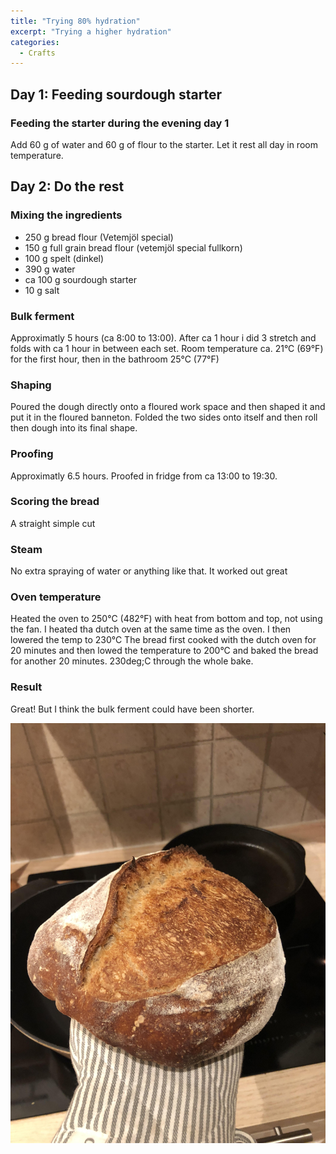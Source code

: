 ```yaml
---
title: "Trying 80% hydration"
excerpt: "Trying a higher hydration"
categories:
  - Crafts
---
```


## Day 1: Feeding sourdough starter
### Feeding the starter during the evening day 1
Add 60 g of water and 60 g of flour to the starter. Let it rest all day in room temperature.

## Day 2: Do the rest
### Mixing the ingredients
- 250 g bread flour (Vetemjöl special)
- 150 g full grain bread flour (vetemjöl special fullkorn)
- 100 g spelt (dinkel)
- 390 g water 
- ca 100 g sourdough starter
- 10 g salt

### Bulk ferment
Approximatly 5 hours (ca 8:00 to 13:00). After ca 1 hour i did 3 stretch and folds with ca 1 hour in between each set.
Room temperature ca. 21&deg;C (69&deg;F) for the first hour, then in the bathroom 25&deg;C (77&deg;F)

### Shaping
Poured the dough directly onto a floured work space and then shaped it and put it in the floured banneton. Folded the two sides onto itself and then roll then dough into its final shape.

### Proofing
Approximatly 6.5 hours. Proofed in fridge from ca 13:00 to 19:30.

### Scoring the bread
A straight simple cut

### Steam
No extra spraying of water or anything like that. It worked out great

### Oven temperature 

Heated the oven to 250&deg;C (482&deg;F) with heat from bottom and top, not using the fan. I heated tha dutch oven at the same time as the oven. I then lowered the temp to 230&deg;C The bread first cooked with the dutch oven for 20 minutes and then lowed the temperature to 200&deg;C and baked the bread for another 20 minutes. 230deg;C through the whole bake.

### Result
Great! But I think the bulk ferment could have been shorter. 

!["image"](images/bread220208.jpg)

